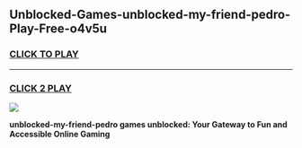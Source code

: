 
## Unblocked-Games-unblocked-my-friend-pedro-Play-Free-o4v5u
<h3>
<a href="https://premium76.site?title=unblocked-my-friend-pedro&ref=23A">CLICK TO PLAY</a></h3>
<hr>

<h3>
<a href="https://premium76.site?title=unblocked-my-friend-pedro&ref=23A">CLICK 2 PLAY</a>
  
</h3>

<a href="https://premium76.site?title=unblocked-my-friend-pedro&ref=23A"><img src="https://clearcache.store/games.png"></a>


**unblocked-my-friend-pedro games unblocked: Your Gateway to Fun and Accessible Online Gaming**
